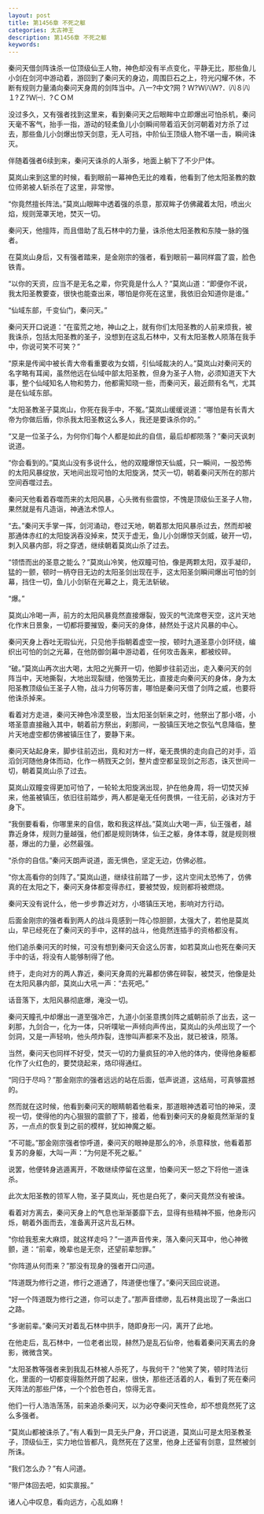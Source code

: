 ```yaml
---
layout: post
title: 第1456章 不死之躯
categories: 太古神王
description: 第1456章 不死之躯
keywords:
---
```


秦问天借剑阵诛杀一位顶级仙王人物，神色却没有半点变化，平静无比，那些鱼儿小剑在剑河中游动着，游回到了秦问天的身边，周围巨石之上，符光闪耀不休，不断有规则力量涌向秦问天身周的剑阵当中。八一?中文?网 ? Ｗ?Ｗ㈧Ｗ?．㈧８㈧１?Ｚ?Ｗ㈠．?ＣＯＭ

没过多久，又有强者找到这里来，看到秦问天之后眼眸中立即爆出可怕杀机，秦问天毫不客气，抬手一指，游动的轻柔鱼儿小剑瞬间带着滔天剑河朝着对方杀了过去，那些鱼儿小剑爆出惊天剑意，无人可挡，中阶仙王顶级人物不堪一击，瞬间诛灭。

伴随着强者6续到来，秦问天诛杀的人渐多，地面上躺下了不少尸体。

莫岚山来到这里的时候，看到眼前一幕神色无比的难看，他看到了他太阳圣教的数位师弟被人斩杀在了这里，非常惨。

“你竟然擅长阵法。”莫岚山眼眸中透着强的杀意，那双眸子仿佛藏着太阳，喷出火焰，规则笼罩天地，焚灭一切。

秦问天，他擅阵，而且借助了乱石林中的力量，诛杀他太阳圣教和东陵一脉的强者。

在莫岚山身后，又有强者踏来，是金刚宗的强者，看到眼前一幕同样震了震，脸色铁青。

“以你的天资，应当不是无名之辈，你究竟是什么人？”莫岚山道：“即便你不说，我太阳圣教要查，很快也能查出来，哪怕是你死在这里，我依旧会知道你是谁。”

“仙域东部，千变仙门，秦问天。”

秦问天开口说道：“在蛮荒之地，神山之上，就有你们太阳圣教的人前来烦我，被我诛杀，包括太阳圣教的圣子，没想到在这乱石林中，又有太阳圣教人陨落在我手中，你说可笑不可笑？”

“原来是传闻中被长青大帝看重要收为女婿，引仙域裁决的人。”莫岚山对秦问天的名字略有耳闻，虽然他远在仙域中部太阳圣教，但身为圣子人物，必须知道天下大事，整个仙域知名人物和势力，他都需知晓一些，而秦问天，最近颇有名气，尤其是在仙域东部。

“太阳圣教圣子莫岚山，你死在我手中，不冤。”莫岚山缓缓说道：“哪怕是有长青大帝为你做后盾，你杀我太阳圣教这么多人，我还是要诛杀你的。”

“又是一位圣子么，为何你们每个人都是如此的自信，最后却都陨落？”秦问天讽刺说道。

“你会看到的。”莫岚山没有多说什么，他的双瞳爆惊天仙威，只一瞬间，一股恐怖的太阳风暴绽放，天地间出现可怕的太阳旋涡，焚灭一切，朝着秦问天所在的那片空间吞噬过去。

秦问天他看着吞噬而来的太阳风暴，心头微有些震惊，不愧是顶级仙王圣子人物，果然就是有凡造诣，神通法术惊人。

“去。”秦问天手掌一挥，剑河涌动，卷过天地，朝着那太阳风暴杀过去，然而却被那通体赤红的太阳旋涡吞没掉来，焚灭于虚无，鱼儿小剑爆惊天剑威，破开一切，刺入风暴内部，将之穿透，继续朝着莫岚山杀了过去。

“领悟而出的圣意之能么？”莫岚山冷笑，他双瞳可怕，像是两颗太阳，双手凝印，猛的一颤，顿时一柄夺目无边的太阳圣剑出现在手，这太阳圣剑瞬间爆出可怕的剑幕，挡住一切，鱼儿小剑斩在光幕之上，竟无法斩破。

“爆。”

莫岚山冷喝一声，前方的太阳风暴竟然直接爆裂，毁灭的气流席卷天空，这片天地化作末日景象，一切都将要摧毁，秦问天的身体，赫然处于这片风暴的中心。

秦问天身上吞吐无瑕仙光，只见他手指朝着虚空一按，顿时九道圣意小剑环绕，编织出可怕的剑之光幕，在他防御剑幕中游动着，任何攻击轰来，都被绞碎。

“破。”莫岚山再次出大喝，太阳之光撕开一切，他脚步往前迈出，走入秦问天的剑阵当中，天地撕裂，大地出现裂缝，他强势无比，直接走向秦问天的身体，身为太阳圣教顶级仙王圣子人物，战斗力何等厉害，哪怕是秦问天借了剑阵之威，也要将他诛杀掉来。

看着对方走进，秦问天神色冷漠至极，当太阳圣剑斩来之时，他祭出了那小塔，小塔圣意直接融入其中，朝着前方祭出，刹那间，一股镇压天地之恢弘气息降临，整片天地虚空都仿佛被镇压住了，要静下来。

秦问天站起身来，脚步往前迈出，竟和对方一样，毫无畏惧的走向自己的对手，滔滔剑河随他身体而动，化作一柄戮天之剑，整片虚空都呈现剑之形态，诛灭世间一切，朝着莫岚山杀了过去。

莫岚山双瞳变得更加可怕了，一轮轮太阳旋涡出现，护在他身周，将一切焚灭掉来，他虽被镇压，依旧往前踏步，两人都是毫无任何畏惧，一往无前，必诛对方于身下。

“我倒要看看，你哪里来的自信，敢和我这样战。”莫岚山大喝一声，仙王强者，越靠近身体，规则力量越强，他们都是规则铸体，仙王之躯，身体本尊，就是规则根基，爆出的力量，必然最强。

“杀你的自信。”秦问天朗声说道，面无惧色，坚定无边，仿佛必胜。

“你太高看你的剑阵了。”莫岚山道，继续往前踏了一步，这片空间太恐怖了，仿佛真的在太阳之下，秦问天身体都变得赤红，要被焚毁，规则都将被燃烧。

秦问天没有说什么，他一步步靠近对方，小塔镇压天地，影响对方行动。

后面金刚宗的强者看到两人的战斗竟感到一阵心惊胆颤，太强大了，若他是莫岚山，早已经死在了秦问天的手中，这样的战斗，他竟然连插手的资格都没有。

他们追杀秦问天的时候，可没有想到秦问天会这么厉害，如若莫岚山也死在秦问天手中的话，将没有人能够制得了他。

终于，走向对方的两人靠近，秦问天身周的光幕都仿佛在碎裂，被焚灭，他像是处在太阳风暴内部，莫岚山大吼一声：“去死吧。”

话音落下，太阳风暴彻底爆，淹没一切。

秦问天瞳孔中却爆出一道至强冷芒，九道小剑圣意携剑阵之威朝前杀了出去，这一刹那，九剑合一，化为一体，只听噗呲一声倾向声传出，莫岚山的头颅出现了一个剑洞，又是一声轻响，他头颅炸裂，连惨叫声都来不及出，就已被诛，陨落。

当然，秦问天也同样不好受，焚灭一切的力量疯狂的冲入他的体内，使得他身躯都化作了火红色的，要焚烧起来，烙印得通红。

“同归于尽吗？”那金刚宗的强者远远的站在后面，低声说道，这结局，可真够震撼的。

然而就在这时候，他看到秦问天的眼睛朝着他看来，那道眼神透着可怕的神采，漠视一切，使得他的内心狠狠的震颤了下，接着，他看到秦问天的身躯竟然渐渐的复苏，一点点的恢复到之前的模样，犹如神魔之躯。

“不可能。”那金刚宗强者惊呼道，秦问天的眼神是那么的冷，杀意释放，他看着那复苏的身躯，大叫一声：“为何是不死之躯。”

说罢，他便转身逃遁离开，不敢继续停留在这里，怕秦问天一怒之下将他一道诛杀。

此次太阳圣教的领军人物，圣子莫岚山，死也是白死了，秦问天竟然没有被诛。

看着对方离去，秦问天身上的气息也渐渐萎靡下去，显得有些精神不振，他身形闪烁，朝着外面而去，准备离开这片乱石林。

“你给我惹来大麻烦，就这样走吗？”一道声音传来，落入秦问天耳中，他心神微颤，道：“前辈，晚辈也是无奈，还望前辈恕罪。”

“你阵道从何而来？”那没有现身的强者开口问道。

“阵道既为修行之道，修行之道通了，阵道便也懂了。”秦问天回应说道。

“好一个阵道既为修行之道，你可以走了。”那声音缥缈，乱石林竟出现了一条出口之路。

“多谢前辈。”秦问天对着乱石林中拱手，随即身形一闪，离开了此地。

在他走后，乱石林中，一位老者出现，赫然乃是乱石仙帝，他看着秦问天离去的身影，微微含笑。

“太阳圣教等强者来到我乱石林被人杀死了，与我何干？”他笑了笑，顿时阵法衍化，里面的一切都变得豁然开朗了起来，很快，那些还活着的人，看到了死在秦问天阵法的那些尸体，一个个脸色苍白，惊得无言。

他们一行人浩浩荡荡，前来追杀秦问天，以为必夺秦问天性命，却不想竟然死了这么多强者。

“莫岚山都被诛杀了。”有人看到一具无头尸身，开口说道，莫岚山可是太阳圣教圣子，顶级仙王，实力地位皆都凡，竟然死在了这里，他身上还留有剑意，显然被剑所诛。

“我们怎么办？”有人问道。

“带尸体回去吧，如实禀报。”

诸人心中叹息，看向远方，心乱如麻！
